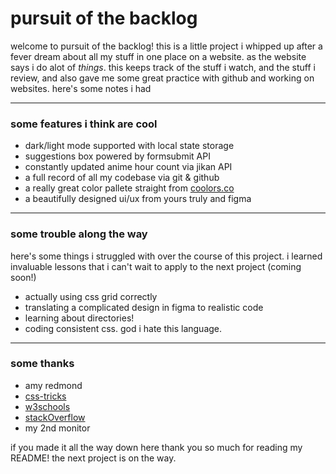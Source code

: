 # pursuit of the backlog

welcome to pursuit of the backlog!
this is a little project i whipped up after a fever dream about all my stuff in one place on a website. as the website says i do alot of *things*. this keeps track of the stuff i watch, and the stuff i review, and also gave me some great practice with github and working on websites. here's some notes i had

---

### some features i think are cool
- dark/light mode supported with local state storage
- suggestions box powered by formsubmit API
- constantly updated anime hour count via jikan API
- a full record of all my codebase via git & github
- a really great color pallete straight from [coolors.co](https://www.coolors.co)
- a beautifully designed ui/ux from yours truly and figma

---

### some trouble along the way
here's some things i struggled with over the course of this project. i learned invaluable lessons that i can't wait to apply to the next project (coming soon!)
- actually using css grid correctly
- translating a complicated design in figma to realistic code
- learning about directories!
- coding consistent css. god i hate this language.

---

### some thanks
- amy redmond
- [css-tricks](https://www.css-tricks.com)
- [w3schools](https://www.w3schools.com)
- [stackOverflow](https://www.stackoverflow.com)
- my 2nd monitor

if you made it all the way down here thank you so much for reading my README! the next project is on the way.
